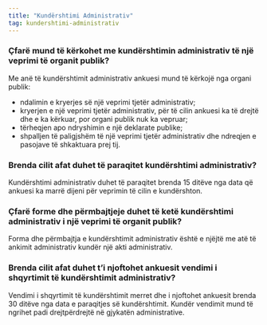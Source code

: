 ```yaml
---
title: "Kundërshtimi Administrativ"
tag: kundershtimi-administrativ
---
```


### Çfarë mund të kërkohet me kundërshtimin administrativ të një veprimi të organit publik?

Me anë të kundërshtimit administrativ ankuesi mund të kërkojë nga organi publik:

* ndalimin e kryerjes së një veprimi tjetër administrativ;
* kryerjen e një veprimi tjetër administrativ, për të cilin ankuesi ka të drejtë dhe e ka kërkuar, por organi publik nuk ka vepruar;
* tërheqjen apo ndryshimin e një deklarate publike;
* shpalljen të paligjshëm të një veprimi tjetër administrativ dhe ndreqjen e pasojave të shkaktuara prej tij.

### Brenda cilit afat duhet të paraqitet kundërshtimi administrativ?

Kundërshtimi administrativ duhet të paraqitet brenda 15 ditëve nga data që ankuesi ka marrë dijeni për veprimin të cilin e kundërshton.

### Çfarë forme dhe përmbajtjeje duhet të ketë kundërshtimi administrativ i një veprimi të organit publik?

Forma dhe përmbajtja e kundërshtimit administrativ është e njëjtë me atë të ankimit administrativ kundër një akti administrativ.

### Brenda cilit afat duhet t’i njoftohet ankuesit vendimi i shqyrtimit të kundërshtimit administrativ?

Vendimi i shqyrtimit të kundërshtimit merret dhe i njoftohet ankuesit brenda 30 ditëve nga data e paraqitjes së kundërshtimit. Kundër vendimit mund të ngrihet padi drejtpërdrejtë në gjykatën administrative.
